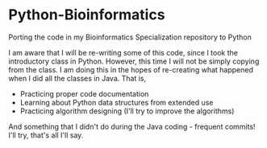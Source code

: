 # Python-Bioinformatics
Porting the code in my Bioinformatics Specialization repository to Python

I am aware that I will be re-writing some of this code, since I took the introductory class in Python. However, this time I will not be simply copying from the class. I am doing this in the hopes of re-creating what happened when I did all the classes in Java. That is,

* Practicing proper code documentation
* Learning about Python data structures from extended use
* Practicing algorithm designing (I'll try to improve the algorithms)

And something that I didn't do during the Java coding - frequent commits! I'll try, that's all I'll say.

